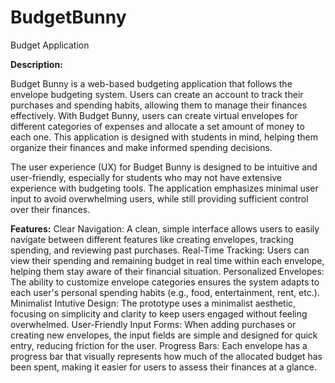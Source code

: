 # BudgetBunny
Budget Application

**Description:**

Budget Bunny is a web-based budgeting application that follows the envelope budgeting system. Users can create an account to track their purchases and spending habits, allowing them to manage their finances effectively. With Budget Bunny, users can create virtual envelopes for different categories of expenses and allocate a set amount of money to each one. This application is designed with students in mind, helping them organize their finances and make informed spending decisions.

The user experience (UX) for Budget Bunny is designed to be intuitive and user-friendly, especially for students who may not have extensive experience with budgeting tools. The application emphasizes minimal user input to avoid overwhelming users, while still providing sufficient control over their finances.

**Features:**
Clear Navigation: A clean, simple interface allows users to easily navigate between different features like creating envelopes, tracking spending, and reviewing past purchases.
Real-Time Tracking: Users can view their spending and remaining budget in real time within each envelope, helping them stay aware of their financial situation.
Personalized Envelopes: The ability to customize envelope categories ensures the system adapts to each user's personal spending habits (e.g., food, entertainment, rent, etc.).
Minimalist Intutive Design: The prototype uses a minimalist aesthetic, focusing on simplicity and clarity to keep users engaged without feeling overwhelmed.
User-Friendly Input Forms: When adding purchases or creating new envelopes, the input fields are simple and designed for quick entry, reducing friction for the user.
Progress Bars: Each envelope has a progress bar that visually represents how much of the allocated budget has been spent, making it easier for users to assess their finances at a glance.
